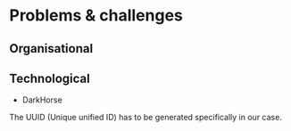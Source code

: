 
# Problems & challenges

## Organisational


## Technological
* DarkHorse


The UUID (Unique unified ID) has to be generated specifically in our case.

